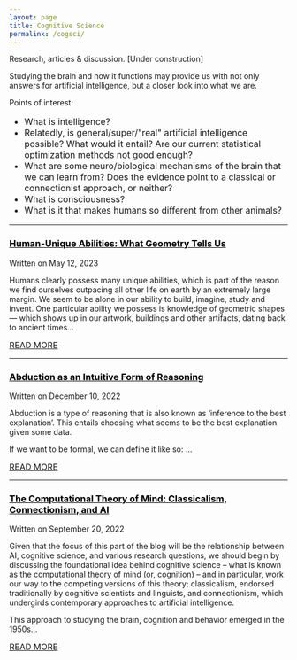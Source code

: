 ```yaml
---
layout: page
title: Cognitive Science
permalink: /cogsci/
---
```

Research, articles & discussion. [Under construction]

Studying the brain and how it functions may provide us with not only answers for artificial intelligence, but a closer look into what we are.

Points of interest:

<html>
<span style="font-size:16px;">
  <ul>
  <li>What is intelligence?</li>
  <li>Relatedly, is general/super/"real" artificial intelligence possible? What would it entail? Are our current statistical optimization methods not good enough?</li>
  <li>What are some neuro/biological mechanisms of the brain that we can learn from? Does the evidence point to a classical or connectionist approach, or neither?</li>
  <li>What is consciousness?</li>
  <li>What is it that makes humans so different from other animals?</li>
</ul>
</span>
</html>

---
<html>
<h3><a href="https://osghaffar.github.io/cogsci/humans-geometry/" style="color:black;">Human-Unique Abilities: What Geometry Tells Us</a></h3>
</html>

<div class="date">
    Written on May 12, 2023
</div>

Humans clearly possess many unique abilities, which is part of the reason we find ourselves outpacing all other life on earth by an extremely large margin. We seem to be alone in our ability to build, imagine, study and invent. One particular ability we possess is knowledge of geometric shapes — which shows up in our artwork, buildings and other artifacts, dating back to ancient times...

<html>  
<a href="https://osghaffar.github.io/cogsci/humans-geometry/" style="text-transform: uppercase; font-size: 15px">Read More</a>
</html>

---
<html>
<h3><a href="https://osghaffar.github.io/cogsci/abduction-as-intuition/" style="color:black;">Abduction as an Intuitive Form of Reasoning</a></h3>
</html>

<div class="date">
    Written on December 10, 2022
</div>

Abduction is a type of reasoning that is also known as ‘inference to the best explanation’. This entails choosing what seems to be the best explanation given some data.

If we want to be formal, we can define it like so: ...

<html>  
<a href="https://osghaffar.github.io/cogsci/abduction-as-intuition/" style="text-transform: uppercase; font-size: 15px">Read More</a>
</html>

---
<html>
  <h3><a href="https://osghaffar.github.io/cogsci/ctm/" style="color:black;">The Computational Theory of Mind: Classicalism, Connectionism, and AI</a></h3>
</html>

<div class="date">
    Written on September 20, 2022
</div>

Given that the focus of this part of the blog will be the relationship between AI, cognitive science, and various research questions, we should begin by discussing the foundational idea behind cognitive science – what is known as the computational theory of mind (or, cognition) – and in particular, work our way to the competing versions of this theory; classicalism, endorsed traditionally by cognitive scientists and linguists, and connectionism, which undergirds contemporary approaches to artificial intelligence.

This approach to studying the brain, cognition and behavior emerged in the 1950s...

<html>  
<a href="https://osghaffar.github.io/cogsci/ctm/" style="text-transform: uppercase; font-size: 15px">Read More</a>
</html>
